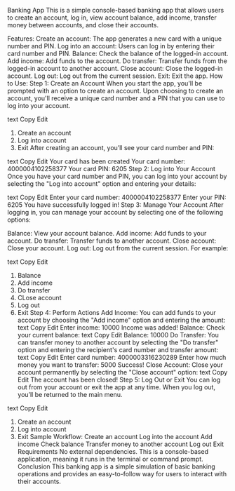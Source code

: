 Banking App
This is a simple console-based banking app that allows users to create an account, log in, view account balance, add income, transfer money between accounts, and close their accounts.

Features:
Create an account: The app generates a new card with a unique number and PIN.
Log into an account: Users can log in by entering their card number and PIN.
Balance: Check the balance of the logged-in account.
Add income: Add funds to the account.
Do transfer: Transfer funds from the logged-in account to another account.
Close account: Close the logged-in account.
Log out: Log out from the current session.
Exit: Exit the app.
How to Use:
Step 1: Create an Account
When you start the app, you'll be prompted with an option to create an account. Upon choosing to create an account, you'll receive a unique card number and a PIN that you can use to log into your account.

text
Copy
Edit
1. Create an account
2. Log into account
0. Exit
After creating an account, you’ll see your card number and PIN:

text
Copy
Edit
Your card has been created
Your card number:
4000004102258377
Your card PIN:
6205
Step 2: Log into Your Account
Once you have your card number and PIN, you can log into your account by selecting the "Log into account" option and entering your details:

text
Copy
Edit
Enter your card number:
4000004102258377
Enter your PIN:
6205
You have successfully logged in!
Step 3: Manage Your Account
After logging in, you can manage your account by selecting one of the following options:

Balance: View your account balance.
Add income: Add funds to your account.
Do transfer: Transfer funds to another account.
Close account: Close your account.
Log out: Log out from the current session.
For example:

text
Copy
Edit
1. Balance
2. Add income
3. Do transfer
4. CLose account
5. Log out
0. Exit
Step 4: Perform Actions
Add Income: You can add funds to your account by choosing the "Add income" option and entering the amount:
text
Copy
Edit
Enter income:
10000
Income was added!
Balance: Check your current balance:
text
Copy
Edit
Balance: 10000
Do Transfer: You can transfer money to another account by selecting the "Do transfer" option and entering the recipient's card number and transfer amount:
text
Copy
Edit
Enter card number:
4000003316230289
Enter how much money you want to transfer:
5000
Success!
Close Account: Close your account permanently by selecting the "Close account" option:
text
Copy
Edit
The account has been closed!
Step 5: Log Out or Exit
You can log out from your account or exit the app at any time. When you log out, you’ll be returned to the main menu.

text
Copy
Edit
1. Create an account
2. Log into account
0. Exit
Sample Workflow:
Create an account
Log into the account
Add income
Check balance
Transfer money to another account
Log out
Exit
Requirements
No external dependencies.
This is a console-based application, meaning it runs in the terminal or command prompt.
Conclusion
This banking app is a simple simulation of basic banking operations and provides an easy-to-follow way for users to interact with their accounts.
